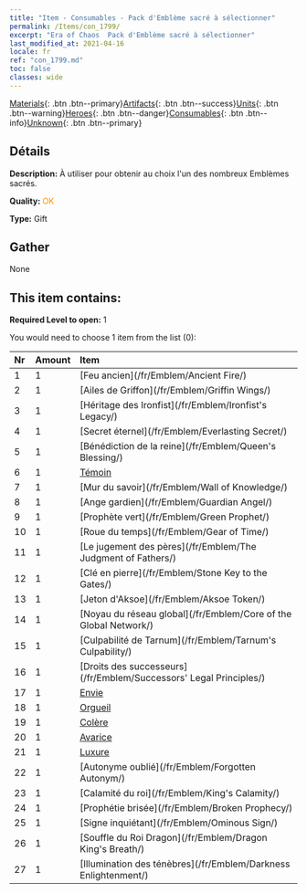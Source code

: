 ```yaml
---
title: "Item - Consumables - Pack d'Emblème sacré à sélectionner"
permalink: /Items/con_1799/
excerpt: "Era of Chaos  Pack d'Emblème sacré à sélectionner"
last_modified_at: 2021-04-16
locale: fr
ref: "con_1799.md"
toc: false
classes: wide
---
```

 [Materials](/fr/Items/){: .btn .btn--primary}[Artifacts](/fr/Items/Artifacts/){: .btn .btn--success}[Units](/fr/Items/Units/){: .btn .btn--warning}[Heroes](/fr/Items/Heroes/){: .btn .btn--danger}[Consumables](/fr/Items/Consumables/){: .btn .btn--info}[Unknown](/fr/Items/Unknown/){: .btn .btn--primary}

## Détails
 **Description:** À utiliser pour obtenir au choix l'un des nombreux Emblèmes sacrés.

 **Quality:** <span style="color: #FF8C00">OK</span>

 **Type:** Gift

## Gather

  None

## This item contains:

 **Required Level to open:** 1

 You would need to choose 1 item from the list (0):

  | Nr | Amount |     Item    |
  |:---|:-------|:------------|
  | 1 | 1 | [Feu ancien](/fr/Emblem/Ancient Fire/) |  | 
  | 2 | 1 | [Ailes de Griffon](/fr/Emblem/Griffin Wings/) |  | 
  | 3 | 1 | [Héritage des Ironfist](/fr/Emblem/Ironfist's Legacy/) |  | 
  | 4 | 1 | [Secret éternel](/fr/Emblem/Everlasting Secret/) |  | 
  | 5 | 1 | [Bénédiction de la reine](/fr/Emblem/Queen's Blessing/) |  | 
  | 6 | 1 | [Témoin](/fr/Emblem/Witness/) |  | 
  | 7 | 1 | [Mur du savoir](/fr/Emblem/Wall of Knowledge/) |  | 
  | 8 | 1 | [Ange gardien](/fr/Emblem/Guardian Angel/) |  | 
  | 9 | 1 | [Prophète vert](/fr/Emblem/Green Prophet/) |  | 
  | 10 | 1 | [Roue du temps](/fr/Emblem/Gear of Time/) |  | 
  | 11 | 1 | [Le jugement des pères](/fr/Emblem/The Judgment of Fathers/) |  | 
  | 12 | 1 | [Clé en pierre](/fr/Emblem/Stone Key to the Gates/) |  | 
  | 13 | 1 | [Jeton d'Aksoe](/fr/Emblem/Aksoe Token/) |  | 
  | 14 | 1 | [Noyau du réseau global](/fr/Emblem/Core of the Global Network/) |  | 
  | 15 | 1 | [Culpabilité de Tarnum](/fr/Emblem/Tarnum's Culpability/) |  | 
  | 16 | 1 | [Droits des successeurs](/fr/Emblem/Successors' Legal Principles/) |  | 
  | 17 | 1 | [Envie](/fr/Emblem/Jealousy/) |  | 
  | 18 | 1 | [Orgueil](/fr/Emblem/Arrogance/) |  | 
  | 19 | 1 | [Colère](/fr/Emblem/Anger/) |  | 
  | 20 | 1 | [Avarice](/fr/Emblem/Greed/) |  | 
  | 21 | 1 | [Luxure](/fr/Emblem/Lust/) |  | 
  | 22 | 1 | [Autonyme oublié](/fr/Emblem/Forgotten Autonym/) |  | 
  | 23 | 1 | [Calamité du roi](/fr/Emblem/King's Calamity/) |  | 
  | 24 | 1 | [Prophétie brisée](/fr/Emblem/Broken Prophecy/) |  | 
  | 25 | 1 | [Signe inquiétant](/fr/Emblem/Ominous Sign/) |  | 
  | 26 | 1 | [Souffle du Roi Dragon](/fr/Emblem/Dragon King's Breath/) |  | 
  | 27 | 1 | [Illumination des ténèbres](/fr/Emblem/Darkness Enlightenment/) |  | 
